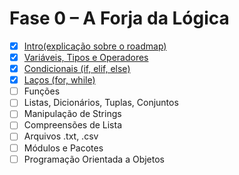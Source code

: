 # Fase 0 – A Forja da Lógica

- [x] [Intro(explicação sobre o roadmap)](intro.py)
- [x] [Variáveis, Tipos e Operadores](variaveis_tipos_e_operadores.py)
- [x] [Condicionais (if, elif, else)](condicionais.py)
- [x] [Laços (for, while)](lacos.py)
- [ ] Funções
- [ ] Listas, Dicionários, Tuplas, Conjuntos
- [ ] Manipulação de Strings
- [ ] Compreensões de Lista
- [ ] Arquivos .txt, .csv
- [ ] Módulos e Pacotes
- [ ] Programação Orientada a Objetos
